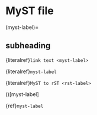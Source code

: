 # MyST file

(myst-label)=

## subheading

{literalref}`link text <myst-label>`

{literalref}`myst-label`

{literalref}`MyST to rST <rst-label>`

<!-- These ones should *not* get resolved by the `lrd` domain -->

()[myst-label]

{ref}`myst-label`
